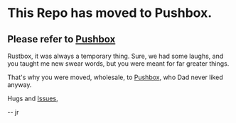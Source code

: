 # This Repo has moved to Pushbox.

## Please refer to [Pushbox](https://github.com/mozilla-services/pushbox)

Rustbox, it was always a temporary thing. Sure, we had some laughs,
and you taught me new swear words, but you were meant for far greater
things.

That's why you were moved, wholesale, to
[Pushbox](https://github.com/mozilla-services/pushbox), who Dad never
liked anyway.

Hugs and [Issues](https://github.com/mozilla-services/pushbox/issues),

-- jr

